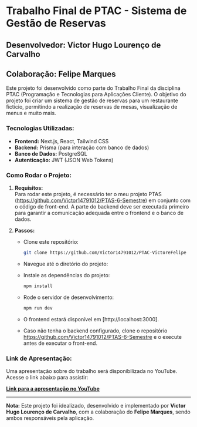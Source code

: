 # Trabalho Final de PTAC - Sistema de Gestão de Reservas

## Desenvolvedor: Victor Hugo Lourenço de Carvalho
## Colaboração: Felipe Marques

Este projeto foi desenvolvido como parte do Trabalho Final da disciplina PTAC (Programação e Tecnologias para Aplicações Cliente). O objetivo do projeto foi criar um sistema de gestão de reservas para um restaurante fictício, permitindo a realização de reservas de mesas, visualização de menus e muito mais. 

### Tecnologias Utilizadas:
- **Frontend:** Next.js, React, Tailwind CSS
- **Backend:** Prisma (para interação com banco de dados)
- **Banco de Dados:** PostgreSQL
- **Autenticação:** JWT (JSON Web Tokens)
  
### Como Rodar o Projeto:

1. **Requisitos:**  
   Para rodar este projeto, é necessário ter o meu projeto PTAS (https://github.com/Victor14791012/PTAS-6-Semestre) em conjunto com o código de front-end. A parte do backend deve ser executada primeiro para garantir a comunicação adequada entre o frontend e o banco de dados.

2. **Passos:**
   - Clone este repositório:
     ```bash
     git clone https://github.com/Victor14791012/PTAC-VictoreFelipe
     ```

   - Navegue até o diretório do projeto:
   

   - Instale as dependências do projeto:
     ```bash
     npm install
     ```

   - Rode o servidor de desenvolvimento:
     ```bash
     npm run dev
     ```

   - O frontend estará disponível em [http://localhost:3000].

   - Caso não tenha o backend configurado, clone o repositório https://github.com/Victor14791012/PTAS-6-Semestre e o execute antes de executar o front-end.

### Link de Apresentação:

Uma apresentação sobre do trabalho será disponibilizada no YouTube. Acesse o link abaixo para assistir:

[**Link para a apresentação no YouTube**](<>)

---

**Nota:** Este projeto foi idealizado, desenvolvido e implementado por **Victor Hugo Lourenço de Carvalho**, com a colaboração do **Felipe Marques**, sendo ambos responsáveis pela aplicação. 

